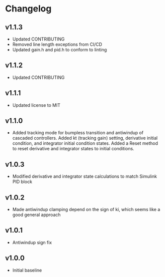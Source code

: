 # Changelog

## v1.1.3
- Updated CONTRIBUTING
- Removed line length exceptions from CI/CD
- Updated gain.h and pid.h to conform to linting

## v1.1.2
- Updated CONTRIBUTING

## v1.1.1
- Updated license to MIT

## v1.1.0
- Added tracking mode for bumpless transition and antiwindup of cascaded controllers. Added kt (tracking gain) setting, derivative initial condition, and integrator initial condition states. Added a Reset method to reset derivative and integrator states to initial conditions.

## v1.0.3
- Modified derivative and integrator state calculations to match Simulink PID block

## v1.0.2
- Made antiwindup clamping depend on the sign of ki, which seems like a good general approach

## v1.0.1
- Antiwindup sign fix

## v1.0.0
- Initial baseline
